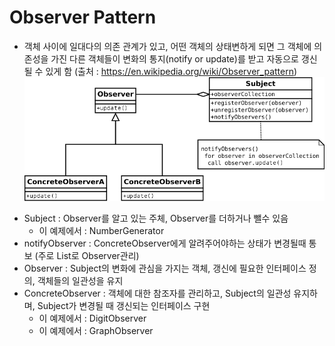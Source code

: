 # Observer Pattern

- 객체 사이에 일대다의 의존 관계가 있고, 어떤 객체의 상태변하게 되면 그 객체에 의존성을 가진 다른 객체들이 변화의 통지(notify or update)를 받고 자동으로 갱신될 수 있게 함
  (출처 : https://en.wikipedia.org/wiki/Observer_pattern)
  ![구조](class.png)

* Subject : Observer를 알고 있는 주체, Observer를 더하거나 뺄수 있음
  - 이 예제에서 : NumberGenerator
* notifyObserver : ConcreteObserver에게 알려주어야하는 상태가 변경될때 통보 (주로 List로 Observer관리)
* Observer : Subject의 변화에 관심을 가지는 객체, 갱신에 필요한 인터페이스 정의, 객체들의 일관성을 유지
* ConcreteObserver : 객체에 대한 참조자를 관리하고, Subject의 일관성 유지하며, Subject가 변경될 때 갱신되는 인터페이스 구현
  - 이 예제에서 : DigitObserver
  - 이 예제에서 : GraphObserver
